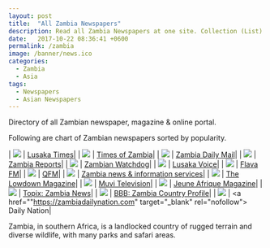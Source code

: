 ```yaml
---
layout: post
title:  "All Zambia Newspapers"
description: Read all Zambia Newspapers at one site. Collection (List) of all Zambian newspaper, magazine and online portal.
date:   2017-10-22 08:36:41 +0600
permalink: /zambia
image: /banner/news.ico
categories:
  - Zambia
  - Asia
tags:
  - Newspapers
  - Asian Newspapers
---
```

Directory of all Zambian newspaper, magazine & online portal.

<script async src="//pagead2.googlesyndication.com/pagead/js/adsbygoogle.js"></script>
<!-- Newspaper -->
<ins class="adsbygoogle"
     style="display:block"
     data-ad-client="ca-pub-8223263853196045"
     data-ad-slot="8487475055"
     data-ad-format="auto"></ins>
<script>
(adsbygoogle = window.adsbygoogle || []).push({});
</script>

Following are chart of Zambian newspapers sorted by popularity.

| <a href="https://www.lusakatimes.com" target="_blank" rel="nofollow"><img src="/banner/news.ico"></a> | <a href="https://www.lusakatimes.com" target="_blank" rel="nofollow">	Lusaka Times</a>|
| <a href="http://www.times.co.zm" target="_blank" rel="nofollow"><img src="/banner/news.ico"></a> | <a href="http://www.times.co.zm" target="_blank" rel="nofollow">	Times of Zambia</a>|
| <a href="http://www.daily-mail.co.zm" target="_blank" rel="nofollow"><img src="/banner/news.ico"></a> | <a href="http://www.daily-mail.co.zm" target="_blank" rel="nofollow">	Zambia Daily Mail</a>|
| <a href="https://zambiareports.com" target="_blank" rel="nofollow"><img src="/banner/news.ico"></a> | <a href="https://zambiareports.com" target="_blank" rel="nofollow">	Zambia Reports</a>|
| <a href="https://www.zambiawatchdog.com" target="_blank" rel="nofollow"><img src="/banner/news.ico"></a> | <a href="https://www.zambiawatchdog.com" target="_blank" rel="nofollow">	Zambian Watchdog</a>|
| <a href="http://lusakavoice.com" target="_blank" rel="nofollow"><img src="/banner/news.ico"></a> | <a href="http://lusakavoice.com" target="_blank" rel="nofollow">	Lusaka Voice</a>|
| <a href="http://www.flavafm.co.zm" target="_blank" rel="nofollow"><img src="/banner/news.ico"></a> | <a href="http://www.flavafm.co.zm" target="_blank" rel="nofollow">	Flava FM</a>|
| <a href="http://www.qfmzambia.com" target="_blank" rel="nofollow"><img src="/banner/news.ico"></a> | <a href="http://www.qfmzambia.com" target="_blank" rel="nofollow">	QFM</a>|
| <a href="http://www.mibs.gov.zm" target="_blank" rel="nofollow"><img src="/banner/news.ico"></a> | <a href="http://www.mibs.gov.zm" target="_blank" rel="nofollow">	Zambia news & information services</a>|
| <a href="http://www.lowdownzambia.com" target="_blank" rel="nofollow"><img src="/banner/news.ico"></a> | <a href="http://www.lowdownzambia.com" target="_blank" rel="nofollow">	The Lowdown Magazine</a>|
| <a href="http://www.muvitv.com" target="_blank" rel="nofollow"><img src="/banner/news.ico"></a> | <a href="http://www.muvitv.com" target="_blank" rel="nofollow">	Muvi Television</a>|
| <a href="http://www.jeuneafrique.com/pays/zambie/" target="_blank" rel="nofollow"><img src="/banner/news.ico"></a> | <a href="http://www.jeuneafrique.com/pays/zambie/" target="_blank" rel="nofollow">	Jeune Afrique Magazine</a>|
| <a href="http://www.topix.com/world/zambia/" target="_blank" rel="nofollow"><img src="/banner/news.ico"></a> | <a href="http://www.topix.com/world/zambia/" target="_blank" rel="nofollow">	Topix: Zambia News</a>|
| <a href="http://www.bbc.com/news/world-africa-14112449" target="_blank" rel="nofollow"><img src="/banner/news.ico"></a> | <a href="http://www.bbc.com/news/world-africa-14112449" target="_blank" rel="nofollow">	BBB: Zambia Country Profile</a>|
| <a href="https://zambiadailynation.com" target="_blank" rel="nofollow"><img src="/banner/news.ico"></a> | <a href=""https://zambiadailynation.com" target="_blank" rel="nofollow">	Daily Nation</a>|
 

Zambia, in southern Africa, is a landlocked country of rugged terrain and diverse wildlife, with many parks and safari areas. 

